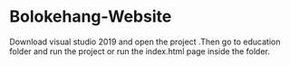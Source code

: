 # Bolokehang-Website
Download visual studio 2019 and open the project .Then go to education folder and run the project or run the index.html page inside the folder.
